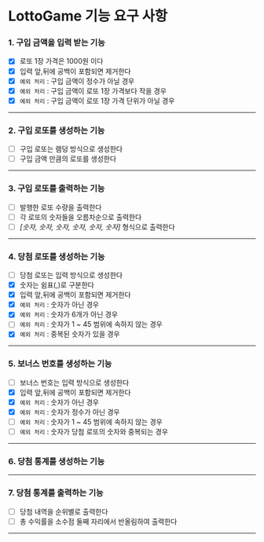 # LottoGame 기능 요구 사항

### 1. 구입 금액을 입력 받는 기능

- [x] 로또 1장 가격은 1000원 이다
- [x] 입력 앞,뒤에 공백이 포함되면 제거한다
- [x] `예외 처리` : 구입 금액이 정수가 아닐 경우
- [x] `예외 처리` : 구입 금액이 로또 1장 가격보다 작을 경우
- [x] `예외 처리` : 구입 금액이 로또 1장 가격 단위가 아닐 경우

---

### 2. 구입 로또를 생성하는 기능

- [ ] 구입 로또는 램덩 방식으로 생성한다
- [ ] 구입 금액 만큼의 로또를 생성한다

---

### 3. 구입 로또를 출력하는 기능

- [ ] 발행한 로또 수량을 출력한다
- [ ] 각 로또의 숫자들을 오름차순으로 출력한다
- [ ] _[숫자, 숫자, 숫자, 숫자, 숫자, 숫자]_ 형식으로 출력한다

---

### 4. 당첨 로또를 생성하는 기능

- [ ] 당첨 로또는 입력 방식으로 생성한다
- [x] 숫자는 쉼표(,)로 구분한다
- [x] 입력 앞,뒤에 공백이 포함되면 제거한다
- [x] `예외 처리` : 숫자가 아닌 경우
- [x] `예외 처리` : 숫자가 6개가 아닌 경우
- [ ] `예외 처리` : 숫자가 1 ~ 45 범위에 속하지 않는 경우
- [x] `예외 처리` : 중복된 숫자가 있을 경우

---

### 5. 보너스 번호를 생성하는 기능

- [ ] 보너스 번호는 입력 방식으로 생성한다
- [x] 입력 앞,뒤에 공백이 포함되면 제거한다
- [x] `예외 처리` : 숫자가 아닌 경우
- [x] `예외 처리` : 숫자가 정수가 아닌 경우
- [ ] `예외 처리` : 숫자가 1 ~ 45 범위에 속하지 않는 경우
- [ ] `예외 처리` : 숫자가 당첨 로또의 숫자와 중복되는 경우

---

### 6. 당첨 통계를 생성하는 기능

---

### 7. 당첨 통계를 출력하는 기능

- [ ] 당첨 내역을 순위별로 출력한다
- [ ] 총 수익률을 소수점 둘째 자리에서 반올림하여 출력한다

---

